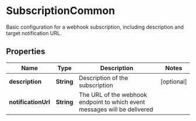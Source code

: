 

# SubscriptionCommon

Basic configuration for a webhook subscription, including description and target notification URL.

## Properties

| Name | Type | Description | Notes |
|------------ | ------------- | ------------- | -------------|
|**description** | **String** | Description of the subscription |  [optional] |
|**notificationUrl** | **String** | The URL of the webhook endpoint to which event messages will be delivered |  |



